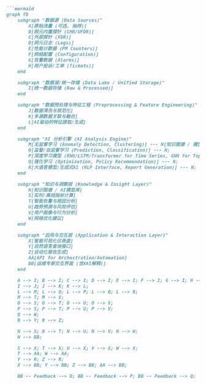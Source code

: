 ```markdown
```mermaid
graph TD
    subgraph "数据源 (Data Sources)"
        A[原始流量 (可选, 抽样)]
        B[网元内置探针 (CHR/UFDR)]
        C[外部探针 (XDR)]
        D[网元日志 (Logs)]
        E[性能计数器 (PM Counters)]
        F[网络配置 (Configuration)]
        G[告警数据 (Alarms)]
        H[用户投诉/工单 (Tickets)]
    end

    subgraph "数据湖/统一存储 (Data Lake / Unified Storage)"
        I[统一数据存储 (Raw & Processed)]
    end

    subgraph "数据预处理与特征工程 (Preprocessing & Feature Engineering)"
        J[数据清洗与规范化]
        K[多源数据关联与融合]
        L[AI驱动的特征提取/生成]
    end

    subgraph "AI 分析引擎 (AI Analysis Engine)"
        M[无监督学习 (Anomaly Detection, Clustering)] --- N{知识图谱 / 模型库};
        O[监督/自监督学习 (Prediction, Classification)] --- N;
        P[深度学习模型 (RNN/LSTM/Transformer for Time Series, GNN for Topology)] --- N;
        Q[强化学习 (Optimization, Policy Recommendation)] --- N;
        R[大语言模型/生成式AI (NLP Interface, Report Generation)] --- N;
    end

    subgraph "知识与洞察层 (Knowledge & Insight Layer)"
        N[知识图谱 / AI模型库]
        S[实时/离线指标计算]
        T[智能告警与根因分析]
        U[趋势预测与风险评估]
        V[用户画像与行为分析]
        W[网络优化建议]
    end

    subgraph "应用与交互层 (Application & Interaction Layer)"
        X[智能可视化仪表盘]
        Y[自然语言查询接口]
        Z[自动化报告生成]
        AA[API for Orchestration/Automation]
        BB[运维专家交互界面 (含XAI解释)]
    end

    A --> I; B --> I; C --> I; D --> I; E --> I; F --> I; G --> I; H --> I;
    I --> J; J --> K; K --> L;
    L --> M; L --> O; L --> P; L --> Q; L --> R;
    M --> T; M --> V;
    O --> S; O --> T; O --> U; O --> V;
    P --> S; P --> T; P --> U; P --> V;
    Q --> W;
    R --> Y; R --> Z;

    N --> S; N --> T; N --> U; N --> V; N --> W;
    N --> BB;

    S --> X; T --> X; U --> X; V --> X; W --> X;
    T --> AA; W --> AA;
    Y --> R; Z --> R;
    X --> BB; Y --> BB; Z --> BB; AA --> BB;

    BB -- Feedback --> O; BB -- Feedback --> P; BB -- Feedback --> Q;
